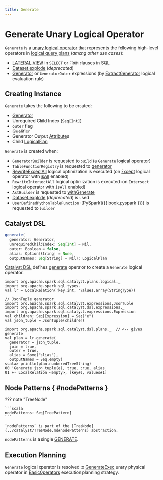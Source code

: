 ```yaml
---
title: Generate
---
```


# Generate Unary Logical Operator

`Generate` is a [unary logical operator](LogicalPlan.md#UnaryNode) that represents the following high-level operators in [logical query plans](LogicalPlan.md) (_among other use cases_):

* [LATERAL VIEW](../sql/AstBuilder.md#withGenerate) in `SELECT` or `FROM` clauses in SQL
* [Dataset.explode](../Dataset.md#explode) (_deprecated_)
* [Generator](../expressions/Generator.md) or `GeneratorOuter` expressions (by [ExtractGenerator](../Analyzer.md#ExtractGenerator) logical evaluation rule)

## Creating Instance

`Generate` takes the following to be created:

* <span id="generator"> [Generator](../expressions/Generator.md)
* <span id="unrequiredChildIndex"> Unrequired Child Index (`Seq[Int]`)
* <span id="outer"> `outer` flag
* <span id="qualifier"> Qualifier
* <span id="generatorOutput"> Generator Output [Attribute](../expressions/Attribute.md)s
* <span id="child"> Child [LogicalPlan](LogicalPlan.md)

`Generate` is created when:

* `GeneratorBuilder` is requested to `build` (a `Generate` logical operator)
* `TableFunctionRegistry` is requested to [generator](../TableFunctionRegistry.md#generator)
* [RewriteExceptAll](../logical-optimizations/RewriteExceptAll.md) logical optimization is executed (on [Except](Except.md) logical operator with [isAll](Except.md#isAll) enabled)
* `RewriteIntersectAll` logical optimization is executed (on `Intersect` logical operator with `isAll` enabled)
* `AstBuilder` is requested to [withGenerate](../sql/AstBuilder.md#withGenerate)
* [Dataset.explode](../Dataset.md#explode) (_deprecated_) is used
* `UserDefinedPythonTableFunction` ([PySpark]({{ book.pyspark }})) is requested to `builder`

## Catalyst DSL

```scala
generate(
  generator: Generator,
  unrequiredChildIndex: Seq[Int] = Nil,
  outer: Boolean = false,
  alias: Option[String] = None,
  outputNames: Seq[String] = Nil): LogicalPlan
```

[Catalyst DSL](../catalyst-dsl/index.md) defines [generate](../catalyst-dsl/DslLogicalPlan.md#generate) operator to create a `Generate` logical operator.

```text
import org.apache.spark.sql.catalyst.plans.logical._
import org.apache.spark.sql.types._
val lr = LocalRelation('key.int, 'values.array(StringType))

// JsonTuple generator
import org.apache.spark.sql.catalyst.expressions.JsonTuple
import org.apache.spark.sql.catalyst.dsl.expressions._
import org.apache.spark.sql.catalyst.expressions.Expression
val children: Seq[Expression] = Seq("e")
val json_tuple = JsonTuple(children)

import org.apache.spark.sql.catalyst.dsl.plans._  // <-- gives generate
val plan = lr.generate(
  generator = json_tuple,
  join = true,
  outer = true,
  alias = Some("alias"),
  outputNames = Seq.empty)
scala> println(plan.numberedTreeString)
00 'Generate json_tuple(e), true, true, alias
01 +- LocalRelation <empty>, [key#0, values#1]
```

## Node Patterns { #nodePatterns }

??? note "TreeNode"

    ```scala
    nodePatterns: Seq[TreePattern]
    ```

    `nodePatterns` is part of the [TreeNode](../catalyst/TreeNode.md#nodePatterns) abstraction.

`nodePatterns` is a single [GENERATE](../catalyst/TreePattern.md#GENERATE).

## Execution Planning

`Generate` logical operator is resolved to [GenerateExec](../physical-operators/GenerateExec.md) unary physical operator in [BasicOperators](../execution-planning-strategies/BasicOperators.md#Generate) execution planning strategy.
